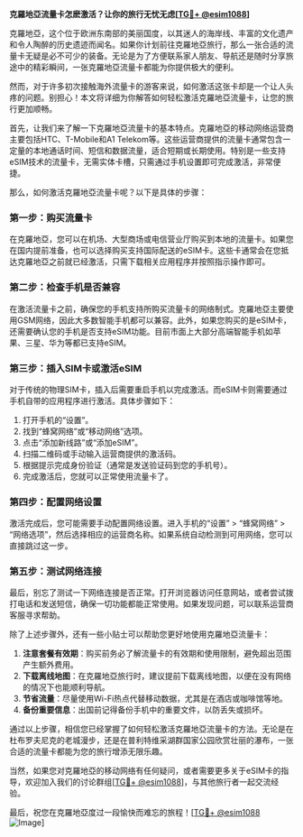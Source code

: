 **克羅地亞流量卡怎麽激活？让你的旅行无忧无虑[[TG💪+ @esim1088](https://t.me/s/esim1088)]**

克羅地亞，这个位于欧洲东南部的美丽国度，以其迷人的海岸线、丰富的文化遗产和令人陶醉的历史遗迹而闻名。如果你计划前往克羅地亞旅行，那么一张合适的流量卡无疑是必不可少的装备。无论是为了方便联系家人朋友、导航还是随时分享旅途中的精彩瞬间，一张克羅地亞流量卡都能为你提供极大的便利。

然而，对于许多初次接触海外流量卡的游客来说，如何激活这张卡却是一个让人头疼的问题。别担心！本文将详细为你解答如何轻松激活克羅地亞流量卡，让您的旅行更加顺畅。

首先，让我们来了解一下克羅地亞流量卡的基本特点。克羅地亞的移动网络运营商主要包括HTC、T-Mobile和A1 Telekom等。这些运营商提供的流量卡通常包含一定量的本地通话时间、短信和数据流量，适合短期或长期使用。特别是一些支持eSIM技术的流量卡，无需实体卡槽，只需通过手机设置即可完成激活，非常便捷。

那么，如何激活克羅地亞流量卡呢？以下是具体的步骤：

### 第一步：购买流量卡

在克羅地亞，您可以在机场、大型商场或电信营业厅购买到本地的流量卡。如果您在国内提前准备，也可以选择购买支持国际配送的eSIM卡。这些卡通常会在您抵达克羅地亞之前就已经激活，只需下载相关应用程序并按照指示操作即可。

### 第二步：检查手机是否兼容

在激活流量卡之前，确保您的手机支持所购买流量卡的网络制式。克羅地亞主要使用GSM网络，因此大多数智能手机都可以兼容。此外，如果您购买的是eSIM卡，还需要确认您的手机是否支持eSIM功能。目前市面上大部分高端智能手机如苹果、三星、华为等都已支持eSIM。

### 第三步：插入SIM卡或激活eSIM

对于传统的物理SIM卡，插入后需要重启手机以完成激活。而eSIM卡则需要通过手机自带的应用程序进行激活。具体步骤如下：

1. 打开手机的“设置”。
2. 找到“蜂窝网络”或“移动网络”选项。
3. 点击“添加新线路”或“添加eSIM”。
4. 扫描二维码或手动输入运营商提供的激活码。
5. 根据提示完成身份验证（通常是发送验证码到您的手机号）。
6. 完成激活后，您就可以正常使用流量卡了。

### 第四步：配置网络设置

激活完成后，您可能需要手动配置网络设置。进入手机的“设置” > “蜂窝网络” > “网络选项”，然后选择相应的运营商名称。如果系统自动检测到可用网络，您可以直接跳过这一步。

### 第五步：测试网络连接

最后，别忘了测试一下网络连接是否正常。打开浏览器访问任意网站，或者尝试拨打电话和发送短信，确保一切功能都能正常使用。如果发现问题，可以联系运营商客服寻求帮助。

除了上述步骤外，还有一些小贴士可以帮助您更好地使用克羅地亞流量卡：

1. **注意套餐有效期**：购买前务必了解流量卡的有效期和使用限制，避免超出范围产生额外费用。
2. **下载离线地图**：在克羅地亞旅行时，建议提前下载离线地图，以便在没有网络的情况下也能顺利导航。
3. **节省流量**：尽量使用Wi-Fi热点代替移动数据，尤其是在酒店或咖啡馆等地。
4. **备份重要信息**：出国前记得备份手机中的重要文件，以防丢失或损坏。

通过以上步骤，相信您已经掌握了如何轻松激活克羅地亞流量卡的方法。无论是在杜布罗夫尼克的老城漫步，还是在普利特维采湖群国家公园欣赏壮丽的瀑布，一张合适的流量卡都能为您的旅行增添无限乐趣。

当然，如果您对克羅地亞的移动网络有任何疑问，或者需要更多关于eSIM卡的指导，欢迎加入我们的讨论群组[[TG💪+ @esim1088](https://t.me/s/esim1088)]，与其他旅行者一起交流经验。

最后，祝您在克羅地亞度过一段愉快而难忘的旅程！[[TG💪+ @esim1088](https://t.me/s/esim1088) ![Image](https://i.postimg.cc/4NQfJmqS/Snipaste-2025-05-13-00-14-12.png)]